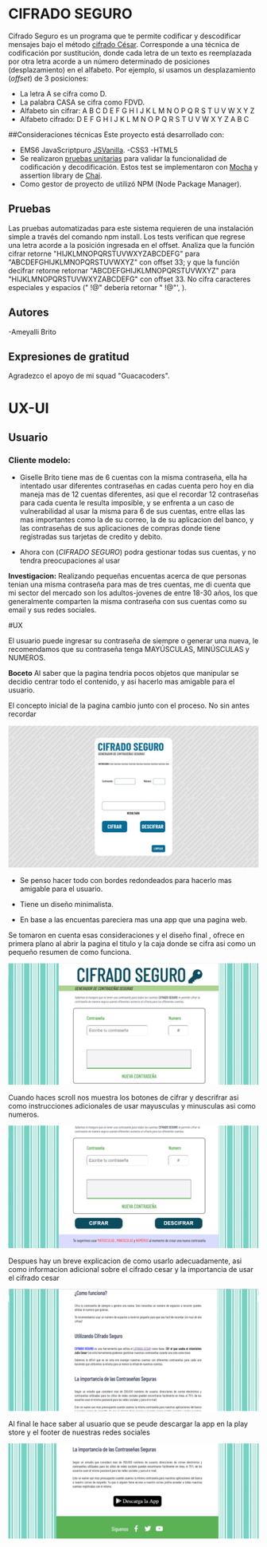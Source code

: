 # CIFRADO SEGURO
Cifrado Seguro es un programa que te permite codificar y descodificar mensajes bajo el método [cifrado César](https://marvelapp.com/5803140). Corresponde a una técnica de codificación por sustitución, donde cada letra de un texto es reemplazada por otra letra acorde a un número determinado de posiciones (desplazamiento) en el alfabeto.
Por ejemplo, si usamos un desplazamiento (_offset_) de 3 posiciones:
- La letra A se cifra como D.
- La palabra CASA se cifra como FDVD.
- Alfabeto sin cifrar: A B C D E F G H I J K L M N O P Q R S T U V W X Y Z
- Alfabeto cifrado: D E F G H I J K L M N O P Q R S T U V W X Y Z A B C

##Consideraciones técnicas
Este proyecto está desarrollado con:
- EMS6 JavaScriptpuro [JSVanilla](https://medium.com/laboratoria-developers/vanillajs-vs-jquery-31e623bbd46e).
-CSS3
-HTML5
- Se realizaron [pruebas unitarias]() para validar la funcionalidad de codificación y decodificación. Estos test se implementaron con [Mocha](https://mochajs.org/) y assertion library de [Chai](https://www.chaijs.com/).
- Como gestor de proyecto de utilizó NPM (Node Package Manager).
## Pruebas
Las pruebas automatizadas para este sistema requieren de una instalación simple a través del comando npm install. Los tests verifican que regrese una letra acorde a la posición ingresada en el offset. Analiza que la función  cifrar retorne "HIJKLMNOPQRSTUVWXYZABCDEFG" para "ABCDEFGHIJKLMNOPQRSTUVWXYZ" con offset 33; y que la función decifrar retorne retornar "ABCDEFGHIJKLMNOPQRSTUVWXYZ" para "HIJKLMNOPQRSTUVWXYZABCDEFG" con offset 33. No cifra caracteres especiales y espacios (" !@" debería retornar  " !@"', ).
## Autores
-Ameyalli Brito
## Expresiones de gratitud
Agradezco el apoyo de mi squad "Guacacoders".  
# UX-UI

## Usuario

### Cliente modelo:

- Giselle Brito tiene mas de 6 cuentas con la misma contraseña, ella ha intentado usar diferentes contraseñas en cadas cuenta pero hoy en dia maneja mas de 12 cuentas diferentes, asi que el recordar 12 contraseñas para cada cuenta le resulta imposible, y se enfrenta a un caso de vulnerabilidad al usar la misma para  6 de sus cuentas, entre ellas las mas importantes como la de su correo, la de su aplicacion del banco, y las contraseñas de sus aplicaciones de compras donde tiene registradas sus tarjetas  de credito y debito.

- Ahora con (_CIFRADO SEGURO_) podra gestionar todas sus cuentas, y no tendra preocupaciones al usar

**Investigacion:** Realizando pequeñas encuentas acerca de que personas tenian una misma contraseña para mas de tres cuentas, me di cuenta que mi sector del mercado son los adultos-jovenes de entre 18-30 años, los que generalmente comparten la misma contraseña con sus cuentas como su email y sus redes sociales.

#UX

El usuario puede ingresar su contraseña de siempre o generar una nueva, le recomendamos que su contraseña tenga MAYÚSCULAS, MINÚSCULAS y NUMEROS.


**Boceto**
Al saber que la pagina tendria pocos objetos que manipular se decidio centrar todo el contenido, y asi hacerlo mas amigable para el usuario.

El concepto inicial de la pagina cambio junto con el proceso.
No sin antes recordar

![esquema](./src/esquema.jpg)

- Se penso hacer todo con bordes redondeados para hacerlo mas amigable para el usuario.

- Tiene un diseño minimalista.

- En base a las encuentas pareciera mas una app que una pagina web.


 Se tomaron en cuenta esas consideraciones y el diseño final , ofrece en primera plano al abrir la pagina  el titulo y la caja donde se cifra asi como un pequeño resumen de como funciona.

![pagina1](./src/pagina1.png)

Cuando haces scroll nos muestra  los botones de cifrar y descrifrar asi como instrucciones adicionales de usar mayusculas y minusculas asi como numeros.

![pagina2](./src/pagina2.png)

Despues hay un breve explicacion de como usarlo adecuadamente, asi como informacion adicional sobre el cifrado cesar y la importancia de usar el cifrado cesar

![pagina13](./src/pagina3.png)


Al final le hace saber al usuario que se peude descargar la app en la play store y el footer de nuestras redes sociales

![pagina4](./src/pagina4.png)

